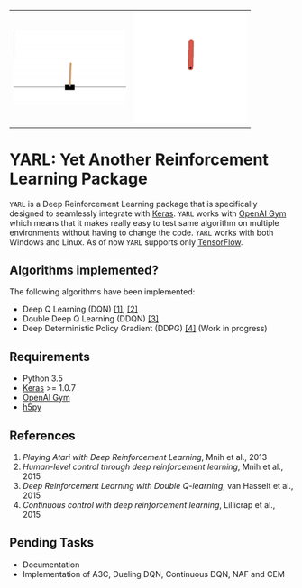 <table>
  <tr>
    <td><img src="/assets/cartpole.gif?raw=true" width="200"></td>
    <td><img src="/assets/pendulum.gif?raw=true" width="200"></td>
  </tr>
</table>

# YARL: Yet Another Reinforcement Learning Package
`YARL` is a Deep Reinforcement Learning package that is specifically designed to seamlessly integrate with [Keras](http://keras.io).
`YARL` works with [OpenAI Gym](https://gym.openai.com/) which means that it makes really easy to test same algorithm on multiple environments without having to change the code. `YARL` works with both Windows and Linux. As of now `YARL` supports only [TensorFlow](https://www.tensorflow.org/).

## Algorithms implemented?
The following algorithms have been implemented:

- Deep Q Learning (DQN) [[1]](http://arxiv.org/abs/1312.5602), [[2]](http://home.uchicago.edu/~arij/journalclub/papers/2015_Mnih_et_al.pdf)
- Double Deep Q Learning (DDQN) [[3]](http://arxiv.org/abs/1509.06461)
- Deep Deterministic Policy Gradient (DDPG) [[4]](http://arxiv.org/abs/1509.02971) (Work in progress)


## Requirements
- Python 3.5
- [Keras](http://keras.io) >= 1.0.7
- [OpenAI Gym](https://github.com/openai/gym)
- [h5py](https://pypi.python.org/pypi/h5py)


## References
1. *Playing Atari with Deep Reinforcement Learning*, Mnih et al., 2013
2. *Human-level control through deep reinforcement learning*, Mnih et al., 2015
3. *Deep Reinforcement Learning with Double Q-learning*, van Hasselt et al., 2015
4. *Continuous control with deep reinforcement learning*, Lillicrap et al., 2015

## Pending Tasks
- Documentation
- Implementation of A3C, Dueling DQN, Continuous DQN, NAF and CEM
